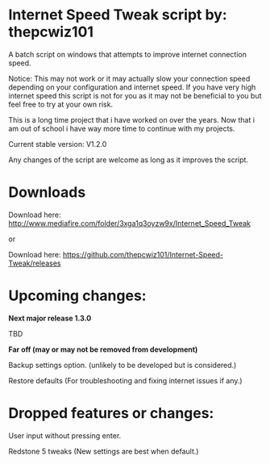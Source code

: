# Internet Speed Tweak script by: thepcwiz101

A batch script on windows that attempts to improve internet connection speed.

Notice: This may not work or it may actually slow your connection speed depending on your configuration and internet speed. If you have 
very high internet speed this script is not for you as it may not be beneficial to you but feel free to try at your own risk.

This is a long time project that i have worked on over the years. Now that i am out of school i have way more time to continue with my projects.

Current stable version: V1.2.0

Any changes of the script are welcome as long as it improves the script.

# Downloads

Download here: http://www.mediafire.com/folder/3xga1q3oyzw9x/Internet_Speed_Tweak

or 

Download here: https://github.com/thepcwiz101/Internet-Speed-Tweak/releases

# Upcoming changes:

**Next major release 1.3.0** 

TBD 



**Far off (may or may not be removed from development)**

Backup settings option. (unlikely to be developed but is considered.)

Restore defaults (For troubleshooting and fixing internet issues if any.) 


# Dropped features or changes:

User input without pressing enter.

Redstone 5 tweaks (New settings are best when default.)
